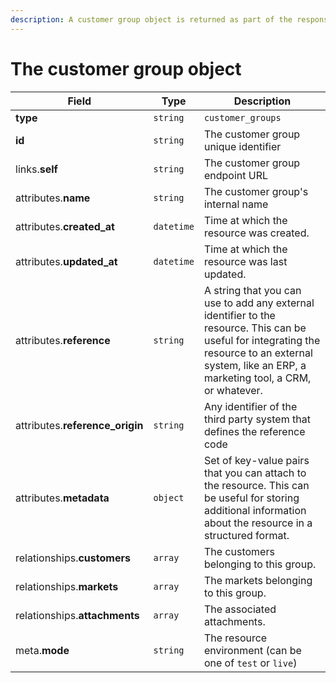 ```yaml
---
description: A customer group object is returned as part of the response body of each successful list, retrieve, create or update API call.
---
```


# The customer group object

| Field          | Type     | Description                                  |
| -------------- | -------- | -------------------------------------------- |
| **type**       | `string` | `customer_groups`                        |
| **id**         | `string` | The customer group unique identifier  |
| links.**self** | `string` | The customer group endpoint URL       |
| attributes.**name** | `string` | The customer group's internal name |
| attributes.**created_at** | `datetime` | Time at which the resource was created. |
| attributes.**updated_at** | `datetime` | Time at which the resource was last updated. |
| attributes.**reference** | `string` | A string that you can use to add any external identifier to the resource. This can be useful for integrating the resource to an external system, like an ERP, a marketing tool, a CRM, or whatever. |
| attributes.**reference_origin** | `string` | Any identifier of the third party system that defines the reference code |
| attributes.**metadata** | `object` | Set of key-value pairs that you can attach to the resource. This can be useful for storing additional information about the resource in a structured format. |
| relationships.**customers** | `array` | The customers belonging to this group. |
| relationships.**markets** | `array` | The markets belonging to this group. |
| relationships.**attachments** | `array` | The associated attachments. |
| meta.**mode** | `string` | The resource environment \(can be one of `test` or `live`\) |

